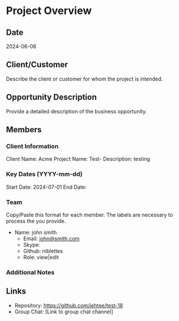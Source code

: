 # Project Overview

## Date
2024-06-06

## Client/Customer
Describe the client or customer for whom the project is intended.

## Opportunity Description
Provide a detailed description of the business opportunity.

## Members
### Client Information
Client Name: Acme
Project Name: Test-
Description: testing

### Key Dates (YYYY-mm-dd)
Start Date: 2024-07-01
End Date:

### Team
Copy/Paste this format for each member.  The labels are necessary to process the you provide.

* Name: john smith
  * Email: john@smith.com
  * Skype: 
  * Github: niblettes
  * Role: view|edit

### Additional Notes


## Links
- Repository: https://github.com/jehtee/test-18
- Group Chat: [Link to group chat channel]

